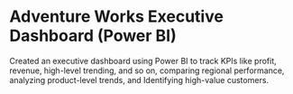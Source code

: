 # Adventure Works Executive Dashboard (Power BI)

Created an executive dashboard using Power BI to track KPIs like profit, revenue, high-level trending, and so on,
comparing regional performance, analyzing product-level trends, and Identifying high-value customers.
